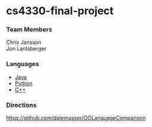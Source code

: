 # cs4330-final-project

### Team Members  
Chris Jansson  
Jon Lantsberger

### Languages
* [Java](java/java.md)
* [Python](python/python.md)
* [C++](c++/c++.md)

### Directions  
https://github.com/dalemusser/OOLanguageComparison
